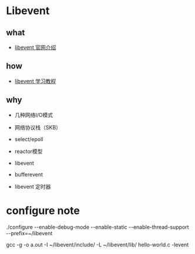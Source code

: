 # Libevent 


## what  

- [libevent 官网介绍](http://www.wangafu.net/~nickm/libevent-2.1/doxygen/html/)

## how

- [libevent 学习教程](http://www.wangafu.net/~nickm/libevent-book/)

## why

* 几种网络I/O模式


* 网络协议栈（SKB）


* select/epoll 


* reactor模型


* libevent 


* bufferevent


* libevent 定时器






# configure note

 ./configure --enable-debug-mode --enable-static --enable-thread-support --prefix=~/libevent

gcc -g -o a.out -I ~/libevent/include/ -L ~/libevent/lib/ hello-world.c -levent
